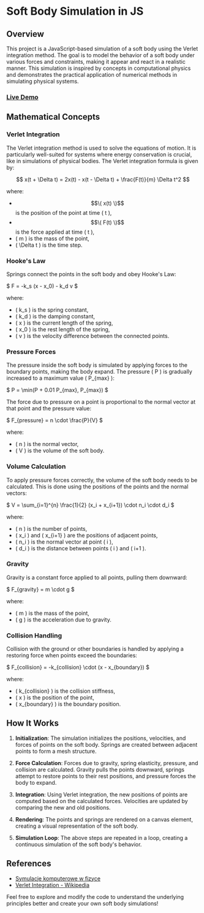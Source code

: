 # Soft Body Simulation in JS
## Overview

This project is a JavaScript-based simulation of a soft body using the Verlet integration method. The goal is to model the behavior of a soft body under various forces and constraints, making it appear and react in a realistic manner. This simulation is inspired by concepts in computational physics and demonstrates the practical application of numerical methods in simulating physical systems.

### [Live Demo](https://majster247.github.io/SoftSimulate/)

## Mathematical Concepts

### Verlet Integration

The Verlet integration method is used to solve the equations of motion. It is particularly well-suited for systems where energy conservation is crucial, like in simulations of physical bodies. The Verlet integration formula is given by:

$$ x(t + \Delta t) = 2x(t) - x(t - \Delta t) + \frac{F(t)}{m} \Delta t^2 $$

where:
- $$\( x(t) \)$$ is the position of the point at time \( t \),
- $$\( F(t) \)$$ is the force applied at time \( t \),
- \( m \) is the mass of the point,
- \( \Delta t \) is the time step.

### Hooke's Law

Springs connect the points in the soft body and obey Hooke's Law:

$ F = -k_s (x - x_0) - k_d v $

where:
- \( k_s \) is the spring constant,
- \( k_d \) is the damping constant,
- \( x \) is the current length of the spring,
- \( x_0 \) is the rest length of the spring,
- \( v \) is the velocity difference between the connected points.

### Pressure Forces

The pressure inside the soft body is simulated by applying forces to the boundary points, making the body expand. The pressure \( P \) is gradually increased to a maximum value \( P_{max} \):

$ P = \min(P + 0.01 P_{max}, P_{max}) $

The force due to pressure on a point is proportional to the normal vector at that point and the pressure value:

$ F_{pressure} = n \cdot \frac{P}{V} $

where:
- \( n \) is the normal vector,
- \( V \) is the volume of the soft body.

### Volume Calculation

To apply pressure forces correctly, the volume of the soft body needs to be calculated. This is done using the positions of the points and the normal vectors:

$ V = \sum_{i=1}^{n} \frac{1}{2} (x_i + x_{i+1}) \cdot n_i \cdot d_i $

where:
- \( n \) is the number of points,
- \( x_i \) and \( x_{i+1} \) are the positions of adjacent points,
- \( n_i \) is the normal vector at point \( i \),
- \( d_i \) is the distance between points \( i \) and \( i+1 \).

### Gravity

Gravity is a constant force applied to all points, pulling them downward:

$ F_{gravity} = m \cdot g $

where:
- \( m \) is the mass of the point,
- \( g \) is the acceleration due to gravity.

### Collision Handling

Collision with the ground or other boundaries is handled by applying a restoring force when points exceed the boundaries:

$ F_{collision} = -k_{collision} \cdot (x - x_{boundary}) $

where:
- \( k_{collision} \) is the collision stiffness,
- \( x \) is the position of the point,
- \( x_{boundary} \) is the boundary position.

## How It Works

1. **Initialization**: The simulation initializes the positions, velocities, and forces of points on the soft body. Springs are created between adjacent points to form a mesh structure.

2. **Force Calculation**: Forces due to gravity, spring elasticity, pressure, and collision are calculated. Gravity pulls the points downward, springs attempt to restore points to their rest positions, and pressure forces the body to expand.

3. **Integration**: Using Verlet integration, the new positions of points are computed based on the calculated forces. Velocities are updated by comparing the new and old positions.

4. **Rendering**: The points and springs are rendered on a canvas element, creating a visual representation of the soft body.

5. **Simulation Loop**: The above steps are repeated in a loop, creating a continuous simulation of the soft body's behavior.

## References

- [Symulacje komputerowe w fizyce](https://g.co/kgs/hFc17Nu)
- [Verlet Integration - Wikipedia](https://en.wikipedia.org/wiki/Verlet_integration)

Feel free to explore and modify the code to understand the underlying principles better and create your own soft body simulations!
